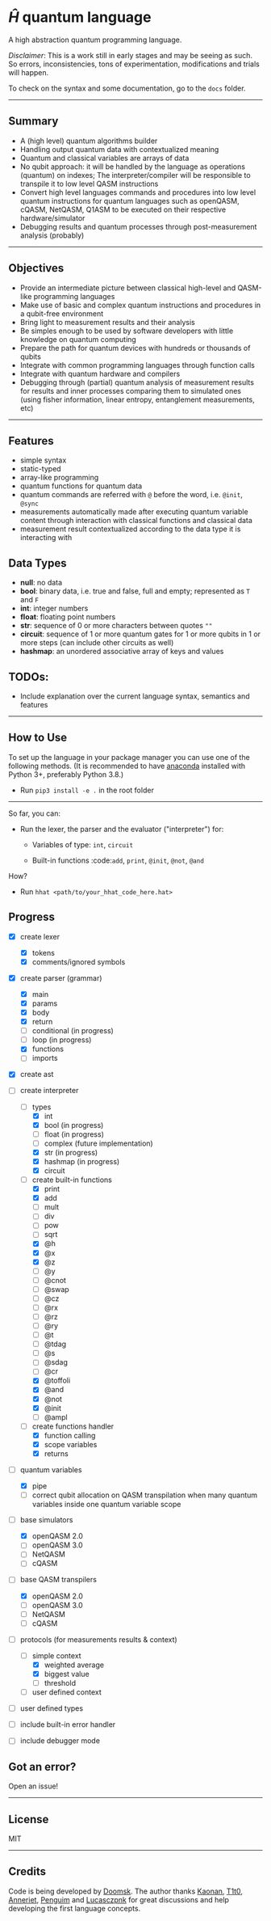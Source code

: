 # $\hat{H}$ quantum language

A high abstraction quantum programming language.

*Disclaimer*: This is a work still in early stages and may be seeing as such. So errors, inconsistencies, tons of experimentation, modifications and trials will happen.

To check on the syntax and some documentation, go to the `docs` folder.


--------
Summary
--------

* A (high level) quantum algorithms builder
* Handling output quantum data with contextualized meaning
* Quantum and classical variables are arrays of data
* No qubit approach: it will be handled by the language as operations (quantum) on indexes; The interpreter/compiler will be responsible to transpile it to low level QASM instructions
* Convert high level languages commands and procedures into low level quantum instructions for quantum languages such as openQASM, cQASM, NetQASM, Q1ASM to be executed on their respective hardware/simulator
* Debugging results and quantum processes through post-measurement analysis (probably)


-----------
Objectives
-----------

* Provide an intermediate picture between classical high-level and QASM-like programming languages
* Make use of basic and complex quantum instructions and procedures in a qubit-free environment
* Bring light to measurement results and their analysis
* Be simples enough to be used by software developers with little knowledge on quantum computing
* Prepare the path for quantum devices with hundreds or thousands of qubits
* Integrate with common programming languages through function calls
* Integrate with quantum hardware and compilers
* Debugging through (partial) quantum analysis of measurement results for results and inner processes comparing them to simulated ones (using fisher information, linear entropy, entanglement measurements, etc)

--------
Features
--------

* simple syntax
* static-typed
* array-like programming
* quantum functions for quantum data
* quantum commands are referred with `@` before the word, i.e. `@init`, `@sync`
* measurements automatically made after executing quantum variable content through interaction with classical functions and classical data
* measurement result contextualized according to the data type it is interacting with


Data Types
------

- **null**: no data
- **bool**: binary data, i.e. true and false, full and empty; represented as `T` and `F`
- **int**: integer numbers
- **float**: floating point numbers
- **str**: sequence of 0 or more characters between quotes `""`
- **circuit**: sequence of 1 or more quantum gates for 1 or more qubits in 1 or more steps (can include other circuits as well)
- **hashmap**: an unordered associative array of keys and values


TODOs:
-----

* Include explanation over the current language syntax, semantics and features

------
How to Use
------

To set up the language in your package manager you can use one of the following methods. (It is recommended to have [anaconda](https://www.anaconda.com/products/individual) installed with Python 3+, preferably Python 3.8.)

* Run `pip3 install -e .` in the root folder

-----

So far, you can:

* Run the lexer, the parser and the evaluator ("interpreter") for:
    - Variables of type: `int`, `circuit`

    - Built-in functions :code:`add`, `print`, `@init`, `@not`, `@and`

How?

* Run `hhat <path/to/your_hhat_code_here.hat>`


## Progress


- [x] create lexer</summary>
    - [x] tokens
    - [x] comments/ignored symbols
- [x] create parser (grammar)
    - [x] main
    - [x] params
    - [x] body
    - [x] return
    - [ ] conditional (in progress)
    - [ ] loop (in progress)
    - [x] functions
    - [ ] imports
- [x] create ast
- [ ] create interpreter
    - [ ] types
        - [x] int
        - [x] bool (in progress)
        - [ ] float (in progress)
        - [ ] complex (future implementation)
        - [x] str (in progress)
        - [x] hashmap (in progress)
        - [x] circuit
    - [ ] create built-in functions
        - [x] print
        - [x] add
        - [ ] mult
        - [ ] div
        - [ ] pow
        - [ ] sqrt
        - [x] @h
        - [x] @x
        - [x] @z
        - [ ] @y
        - [ ] @cnot
        - [ ] @swap
        - [ ] @cz
        - [ ] @rx
        - [ ] @rz
        - [ ] @ry
        - [ ] @t
        - [ ] @tdag
        - [ ] @s
        - [ ] @sdag
        - [ ] @cr
        - [x] @toffoli
        - [x] @and
        - [x] @not
        - [x] @init
        - [ ] @ampl
    - [ ] create functions handler
        - [x] function calling
        - [x] scope variables
        - [x] returns
- [ ] quantum variables
  - [x] pipe
  - [ ] correct qubit allocation on QASM transpilation when many quantum variables inside one quantum variable scope
- [ ] base simulators
  - [x] openQASM 2.0
  - [ ] openQASM 3.0
  - [ ] NetQASM
  - [ ] cQASM
- [ ] base QASM transpilers
  - [x] openQASM 2.0
  - [ ] openQASM 3.0
  - [ ] NetQASM
  - [ ] cQASM
- [ ] protocols (for measurements results & context)
  - [ ] simple context
    - [x] weighted average
    - [x] biggest value
    - [ ] threshold
  - [ ] user defined context
- [ ] user defined types
- [ ] include built-in error handler
- [ ] include debugger mode


Got an error?
------
Open an issue!


-------
License
-------

MIT

-------
Credits
-------
Code is being developed by [Doomsk](https://github.com/Doomsk). The author thanks [Kaonan](https://github.com/kaosmicadei), [T1t0](https://github.com/adauto6), [Anneriet](https://github.com/anneriet), [Penguim](https://github.com/danilodsp) and [Lucasczpnk](https://github.com/lucasczpnk) for great discussions and help developing the first language concepts.
